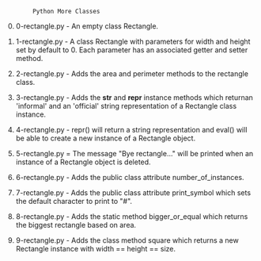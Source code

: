			Python More Classes
0. 0-rectangle.py - An empty class Rectangle.

1. 1-rectangle.py - A class Rectangle with parameters for width and height set by default to 0. Each parameter has an associated getter and setter method.

2. 2-rectangle.py - Adds the area and perimeter methods to the rectangle class.

3. 3-rectangle.py - Adds the __str__ and __repr__ instance methods which returnan 'informal' and an 'official' string representation of a Rectangle class instance.

4. 4-rectangle.py - repr() will return a string representation and eval() will be able to create a new instance of a Rectangle object.

5. 5-rectangle.py = The message "Bye rectangle..." will be printed when an instance of a Rectangle object is deleted.

6. 6-rectangle.py - Adds the public class attribute number_of_instances.

7. 7-rectangle.py - Adds the public class attribute print_symbol which sets the default character to print to "#".

8. 8-rectangle.py - Adds the static method bigger_or_equal which returns the biggest rectangle based on area.

9. 9-rectangle.py - Adds the class method square which returns a new Rectangle instance with width == height == size.
